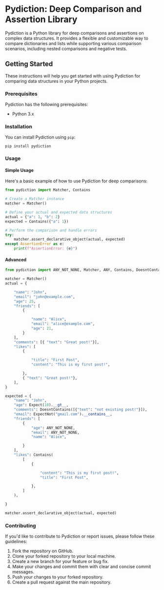 # Pydiction: Deep Comparison and Assertion Library

Pydiction is a Python library for deep comparisons and assertions on complex data structures. It provides a flexible and customizable way to compare dictionaries and lists while supporting various comparison scenarios, including nested comparisons and negative tests.

## Getting Started

These instructions will help you get started with using Pydiction for comparing data structures in your Python projects.

### Prerequisites

Pydiction has the following prerequisites:

- Python 3.x

### Installation

You can install Pydiction using `pip`:

```shell
pip install pydiction
```

### Usage
#### Simple Usage
Here's a basic example of how to use Pydiction for deep comparisons:

```python
from pydiction import Matcher, Contains

# Create a Matcher instance
matcher = Matcher()

# Define your actual and expected data structures
actual = {"a": 1, "b": 2}
expected = Contains({"a": 1})

# Perform the comparison and handle errors
try:
    matcher.assert_declarative_object(actual, expected)
except AssertionError as e:
    print(f"AssertionError: {e}")

```
#### Advanced
```python
from pydiction import ANY_NOT_NONE, Matcher, ANY, Contains, DoesntContains, Expect, ExpectNot

matcher = Matcher()
actual = {

    "name": "John",
    "email": "john@example.com",
    "age": 25,
    "friends": [
        {

            "name": "Alice",
            "email": "alice@example.com",
            "age": 21,
        }
    ],
    "comments": [{ "text": "Great post!"}],
    "likes": [
        {

            "title": "First Post",
            "content": "This is my first post!",

        },
        { "text": "Great post!"},
    ],
}

expected = {
    "name": "John",
    "age": Expect(10).__gt__,
    "comments": DoesntContains([{"text": "not existing post!"}]),
    "email": ExpectNot("gmail.com").__contains__,
    "friends": [
        {
            "age": ANY_NOT_NONE,
            "email": ANY_NOT_NONE,
            "name": "Alice",

        }
    ],
    "likes": Contains(
        [
            {

                "content": "This is my first post!",
                "title": "First Post",

            },
        ]
    ),

}

matcher.assert_declarative_object(actual, expected)
```

### Contributing
If you'd like to contribute to Pydiction or report issues, please follow these guidelines:

1. Fork the repository on GitHub.
2. Clone your forked repository to your local machine.
3. Create a new branch for your feature or bug fix.
4. Make your changes and commit them with clear and concise commit messages.
5. Push your changes to your forked repository.
6. Create a pull request against the main repository.
